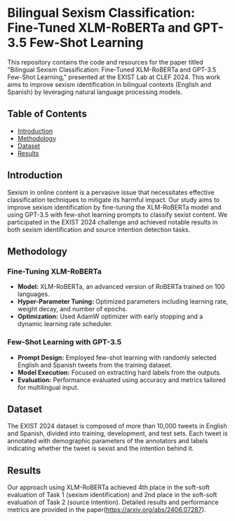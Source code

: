 # Bilingual Sexism Classification: Fine-Tuned XLM-RoBERTa and GPT-3.5 Few-Shot Learning

This repository contains the code and resources for the paper titled "Bilingual Sexism Classification: Fine-Tuned XLM-RoBERTa and GPT-3.5 Few-Shot Learning," presented at the EXIST Lab at CLEF 2024. This work aims to improve sexism identification in bilingual contexts (English and Spanish) by leveraging natural language processing models.

## Table of Contents
- [Introduction](#introduction)
- [Methodology](#methodology)
- [Dataset](#dataset)
- [Results](#results)

## Introduction

Sexism in online content is a pervasive issue that necessitates effective classification techniques to mitigate its harmful impact. Our study aims to improve sexism identification by fine-tuning the XLM-RoBERTa model and using GPT-3.5 with few-shot learning prompts to classify sexist content. We participated in the EXIST 2024 challenge and achieved notable results in both sexism identification and source intention detection tasks.

## Methodology

### Fine-Tuning XLM-RoBERTa
- **Model:** XLM-RoBERTa, an advanced version of RoBERTa trained on 100 languages.
- **Hyper-Parameter Tuning:** Optimized parameters including learning rate, weight decay, and number of epochs.
- **Optimization:** Used AdamW optimizer with early stopping and a dynamic learning rate scheduler.

### Few-Shot Learning with GPT-3.5
- **Prompt Design:** Employed few-shot learning with randomly selected English and Spanish tweets from the training dataset.
- **Model Execution:** Focused on extracting hard labels from the outputs.
- **Evaluation:** Performance evaluated using accuracy and metrics tailored for multilingual input.

## Dataset

The EXIST 2024 dataset is composed of more than 10,000 tweets in English and Spanish, divided into training, development, and test sets. Each tweet is annotated with demographic parameters of the annotators and labels indicating whether the tweet is sexist and the intention behind it.

## Results

Our approach using XLM-RoBERTa achieved 4th place in the soft-soft evaluation of Task 1 (sexism identification) and 2nd place in the soft-soft evaluation of Task 2 (source intention). Detailed results and performance metrics are provided in the paper(https://arxiv.org/abs/2406.07287).
